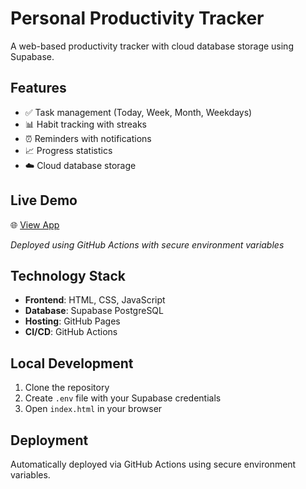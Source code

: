 # Personal Productivity Tracker

A web-based productivity tracker with cloud database storage using Supabase.

## Features
- ✅ Task management (Today, Week, Month, Weekdays)
- 📊 Habit tracking with streaks
- ⏰ Reminders with notifications
- 📈 Progress statistics
- ☁️ Cloud database storage

## Live Demo
🌐 [View App](https://darshan-rajashekar.github.io/productivity-tracker/)

*Deployed using GitHub Actions with secure environment variables*

## Technology Stack
- **Frontend**: HTML, CSS, JavaScript
- **Database**: Supabase PostgreSQL
- **Hosting**: GitHub Pages
- **CI/CD**: GitHub Actions

## Local Development
1. Clone the repository
2. Create `.env` file with your Supabase credentials
3. Open `index.html` in your browser

## Deployment
Automatically deployed via GitHub Actions using secure environment variables.